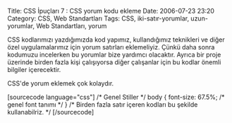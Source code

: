 Title: CSS İpuçları 7 : CSS yorum kodu ekleme
Date: 2006-07-23 23:20
Category: CSS, Web Standartları
Tags: CSS, iki-satır-yorumlar, uzun-yorumlar, Web Standartları, yorum

CSS kodlarımızı yazdığımızda kod yapımız, kullandığımız teknikleri ve
diğer özel uygulamalarımız için yorum satırları eklemeliyiz. Çünkü daha
sonra kodumuzu incelerken bu yorumlar bize yardımcı olacaktır. Ayrıca
bir proje üzerinde birden fazla kişi çalışıyorsa diğer çalışanlar için
bu kodlar önemli bilgiler içerecektir.

CSS'de yorum eklemek çok kolaydır.

[sourcecode language="css"] /\* Genel Stiller \*/ body { font-size:
67.5%; /\* genel font tanımı \*/ } /\* Birden fazla satır içeren kodları
bu şekilde kullanabilriz. \*/ [/sourcecode]

</p>


